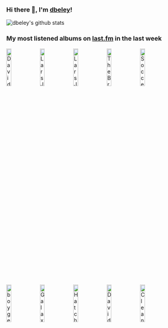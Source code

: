 ### Hi there 👋, I'm [dbeley](https://dbeley.ovh/en)!

![dbeley's github stats](https://github-readme-stats.vercel.app/api?username=dbeley)

### My most listened albums on [last.fm](https://www.last.fm/user/d_beley) in the last week

[<img src='https://lastfm.freetls.fastly.net/i/u/300x300/f5ece1d252b04b689ff6b821c1f0c395.jpg' width='16%' height='16%' alt='David Byrne - Look Into The Eyeball'>](https://www.last.fm/music/david%2bbyrne/look%2binto%2bthe%2beyeball)&nbsp;
[<img src='https://lastfm.freetls.fastly.net/i/u/300x300/ca28d8a2092b449fbb1f4e9ee2343d45.jpg' width='16%' height='16%' alt='Lars Jansson Trio - In Search of Lost Time'>](https://www.last.fm/music/lars%2bjansson%2btrio/in%2bsearch%2bof%2blost%2btime)&nbsp;
[<img src='https://lastfm.freetls.fastly.net/i/u/300x300/62b7ec15d397c59f20fc5603ecd59141.jpg' width='16%' height='16%' alt='Lars Jansson Trio - Koan'>](https://www.last.fm/music/lars%2bjansson%2btrio/koan)&nbsp;
[<img src='https://lastfm.freetls.fastly.net/i/u/300x300/53266e5acb0f4f1e6a8a9042f882c74f.png' width='16%' height='16%' alt='The Breeders - Pod'>](https://www.last.fm/music/the%2bbreeders/pod)&nbsp;
[<img src='https://lastfm.freetls.fastly.net/i/u/300x300/6a897712ef6ae821f6ccc22a56369d3f.jpg' width='16%' height='16%' alt='Soccer Mommy - Clean'>](https://www.last.fm/music/soccer%2bmommy/clean)&nbsp;
<br>
[<img src='https://lastfm.freetls.fastly.net/i/u/300x300/0aa2439a50ab73d77729f4573e4d5558.jpg' width='16%' height='16%' alt='boygenius - boygenius'>](https://www.last.fm/music/boygenius/boygenius)&nbsp;
[<img src='https://lastfm.freetls.fastly.net/i/u/300x300/d3e80f8205ce446cbfb11c22c92245e9.png' width='16%' height='16%' alt='Galaxie 500 - Today'>](https://www.last.fm/music/galaxie%2b500/today)&nbsp;
[<img src='https://lastfm.freetls.fastly.net/i/u/300x300/2c04a996fe2cfe61da13eadc402cdfdd.png' width='16%' height='16%' alt='Hatchie - Keepsake'>](https://www.last.fm/music/hatchie/keepsake)&nbsp;
[<img src='https://lastfm.freetls.fastly.net/i/u/300x300/9dc7764597b2541f4c90c5c7c8fc3248.jpg' width='16%' height='16%' alt='David Byrne - Uh-Oh'>](https://www.last.fm/music/david%2bbyrne/uh-oh)&nbsp;
[<img src='https://lastfm.freetls.fastly.net/i/u/300x300/46f9ef3c98664b9713beda8c926352a1.jpg' width='16%' height='16%' alt='Cleaners From Venus - Midnight Cleaners'>](https://www.last.fm/music/cleaners%2bfrom%2bvenus/midnight%2bcleaners)&nbsp;
<br>
